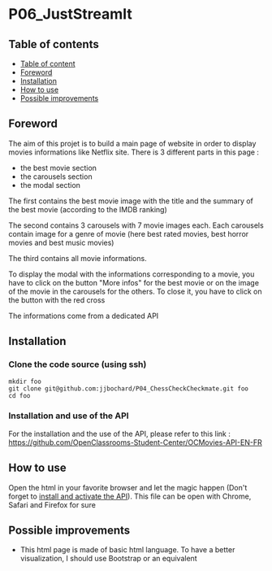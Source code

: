 # P06_JustStreamIt

## Table of contents
- [Table of content](#table-of-content)
- [Foreword](#foreword)
- [Installation](#installation)
- [How to use](#how-to-use)
- [Possible improvements](#possible-improvements)

## Foreword

The aim of this projet is to build a main page of website in order to display movies informations like Netflix site. There is 3 different parts in this page :
 - the best movie section
 - the carousels section
 - the modal section


The first contains the best movie image with the title and the summary of the best movie (according to the IMDB ranking)

The second contains 3 carousels with 7 movie images each. Each carousels contain image for a genre of movie (here best rated movies, best horror movies and best music movies)

The third contains all movie informations.

To display the modal with the informations corresponding to a movie, you have to click on the button "More infos" for the best movie or on the image of the movie in the carousels for the others.
To close it, you have to click on the button with the red cross

The informations come from a dedicated API 

## Installation

### Clone the code source (using ssh)

    mkdir foo
    git clone git@github.com:jjbochard/P04_ChessCheckCheckmate.git foo
    cd foo

### Installation and use of the API

For the installation and the use of the API, please refer to this link : https://github.com/OpenClassrooms-Student-Center/OCMovies-API-EN-FR

## How to use

Open the html in your favorite browser and let the magic happen (Don't forget to [install and activate the API](#installation-and-use-of-the-api)).
This file can be open with Chrome, Safari and Firefox for sure

## Possible improvements

* This html page is made of basic html language. To have a better visualization, I should use Bootstrap or an equivalent
